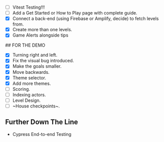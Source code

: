- [ ] Vitest Testing!!!
- [ ] Add a Get Started or How to Play page with complete guide.
- [X] Connect a back-end (using Firebase or Amplify, decide) to fetch levels from.
- [X] Create more than one levels.
- [X] Game Alerts alongside tips

## FOR THE DEMO

- [X] Turning right and left.
- [X] Fix the visual bug introduced.
- [X] Make the goals smaller.
- [X] Move backwards.
- [X] Theme selector.
- [X] Add more themes.
- [ ] Scoring.
- [ ] Indexing actors.
- [ ] Level Design.
- [ ] ~House checkpoints~.
## Further Down The Line

- Cypress End-to-end Testing